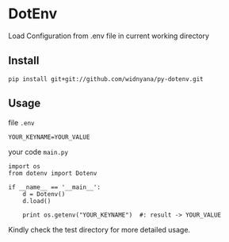 # DotEnv

Load Configuration from .env file in current working directory

## Install

```
pip install git+git://github.com/widnyana/py-dotenv.git 
```

## Usage

file `.env`
```
YOUR_KEYNAME=YOUR_VALUE
```

your code `main.py`
```
import os
from dotenv import Dotenv

if __name__ == '__main__':
    d = Dotenv()
    d.load()

    print os.getenv("YOUR_KEYNAME")  #: result -> YOUR_VALUE
```

Kindly check the test directory for more detailed usage.
